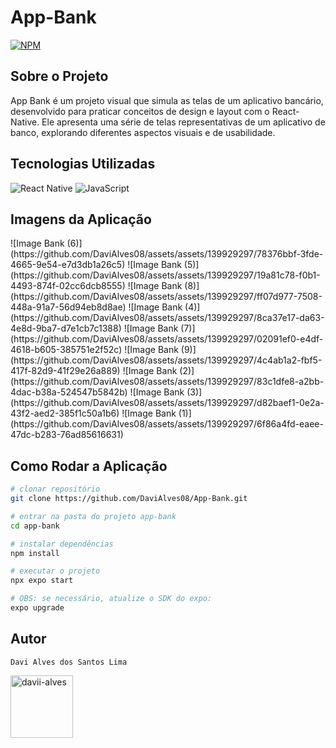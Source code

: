 <h1>App-Bank</h1>

[![NPM](https://img.shields.io/npm/l/react)](https://github.com/DaviAlves08/App-Bank/blob/main/LICENSE) 

<h2>Sobre o Projeto</h2> 
<p>App Bank é um projeto visual que simula as telas de um aplicativo bancário, desenvolvido para praticar conceitos de design e layout com o React-Native. Ele apresenta uma série de telas representativas de um aplicativo de banco, explorando diferentes aspectos visuais e de usabilidade.</p>

<h2>Tecnologias Utilizadas</h2>

![React Native](https://img.shields.io/badge/React_Native-20232A?style=for-the-badge&logo=react&logoColor=61DAFB)
![JavaScript](https://img.shields.io/badge/JavaScript-F7DF1E?style=for-the-badge&logo=javascript&logoColor=black)

<h2>Imagens da Aplicação</h2>
<div>
  ![Image Bank (6)](https://github.com/DaviAlves08/assets/assets/139929297/78376bbf-3fde-4665-9e54-e7d3db1a26c5)
  ![Image Bank (5)](https://github.com/DaviAlves08/assets/assets/139929297/19a81c78-f0b1-4493-874f-02cc6dcb8555)
  ![Image Bank (8)](https://github.com/DaviAlves08/assets/assets/139929297/ff07d977-7508-448a-91a7-56d94eb8d8ae)
  ![Image Bank (4)](https://github.com/DaviAlves08/assets/assets/139929297/8ca37e17-da63-4e8d-9ba7-d7e1cb7c1388)
  ![Image Bank (7)](https://github.com/DaviAlves08/assets/assets/139929297/02091ef0-e4df-4618-b605-385751e2f52c)
  ![Image Bank (9)](https://github.com/DaviAlves08/assets/assets/139929297/4c4ab1a2-fbf5-417f-82d9-41f29e26a889)
  ![Image Bank (2)](https://github.com/DaviAlves08/assets/assets/139929297/83c1dfe8-a2bb-4dac-b38a-524547b5842b)
  ![Image Bank (3)](https://github.com/DaviAlves08/assets/assets/139929297/d82baef1-0e2a-43f2-aed2-385f1c50a1b6)
  ![Image Bank (1)](https://github.com/DaviAlves08/assets/assets/139929297/6f86a4fd-eaee-47dc-b283-76ad85616631)
</div>



<h2>Como Rodar a Aplicação</h2>

```bash
# clonar repositório
git clone https://github.com/DaviAlves08/App-Bank.git

# entrar na pasta do projeto app-bank
cd app-bank

# instalar dependências
npm install

# executar o projeto
npx expo start

# OBS: se necessário, atualize o SDK do expo: 
expo upgrade
```

## Autor 

`Davi Alves dos Santos Lima`
<p>
<a href="https://linkedin.com/in/davii-alves" target="blank"><img align="center" src="https://user-images.githubusercontent.com/74038190/235294012-0a55e343-37ad-4b0f-924f-c8431d9d2483.gif" alt="davii-alves" height="100" width="100" /></a>
</p>
</div>

